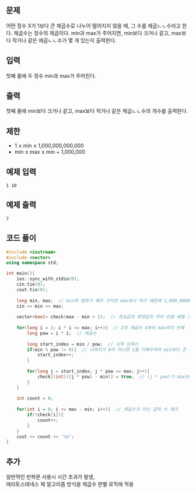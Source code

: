 ## 문제 
어떤 정수 X가 1보다 큰 제곱수로 나누어 떨어지지 않을 때, 그 수를 제곱ㄴㄴ수라고 한다. 제곱수는 정수의 제곱이다. min과 max가 주어지면, min보다 크거나 같고, max보다 작거나 같은 제곱ㄴㄴ수가 몇 개 있는지 출력한다.


## 입력
첫째 줄에 두 정수 min과 max가 주어진다.


## 출력
첫째 줄에 min보다 크거나 같고, max보다 작거나 같은 제곱ㄴㄴ수의 개수를 출력한다.

## 제한
- 1 ≤ min ≤ 1,000,000,000,000  
- min ≤ max ≤ min + 1,000,000
## 예제 입력 
```
1 10
```

## 예제 출력  
```
7
```
## 코드 풀이
```c++
#include <iostream>
#include <vector>
using namespace std;

int main(){
    ios::sync_with_stdio(0);
    cin.tie(0);
    cout.tie(0);
    
    long min, max;  // min의 범위가 매우 크지만 max보다 작기 때문에 1,000,0000의 데이터만 확인하면 됨
    cin >> min >> max;
    
    vector<bool> check(max - min + 1);  // 최솟값과 최댓값의 차이 만큼 배열 크기 설정
    
    for(long i = 2; i * i <= max; i++){  // 2의 제곱수 4부터 max까지 반복
        long pow = i * i;  // 제곱수
        
        long start_index = min / pow;  // 시작 인덱스
        if(min % pow != 0){  // 나머지가 0이 아니면 1을 더해주어야 min보다 큰 제곱수부터 시작
            start_index++;
        }
        
        for(long j = start_index; j * pow <= max; j++){
            check[(int)((j * pow) - min)] = true;  // (j * pow)가 max보다 작은 경우 최솟값, 최댓값 사이의 제곱이므로 check 배열에 저장
        }
    }
    
    int count = 0;
    
    for(int i = 0; i <= max - min; i++){  // 제곱수가 아닌 값의 수 체크
        if(!check[i]){
            count++;
        }
    }
    cout << count << '\n';  
}
```
## 추가
일반적인 반복문 사용시 시간 초과가 발생,  
에라토스테네스 체 알고리즘 방식을 제곱수 판별 로직에 적용
